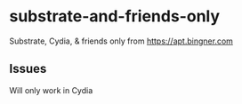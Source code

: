 # substrate-and-friends-only
Substrate, Cydia, & friends only from https://apt.bingner.com


## Issues

Will only work in Cydia
